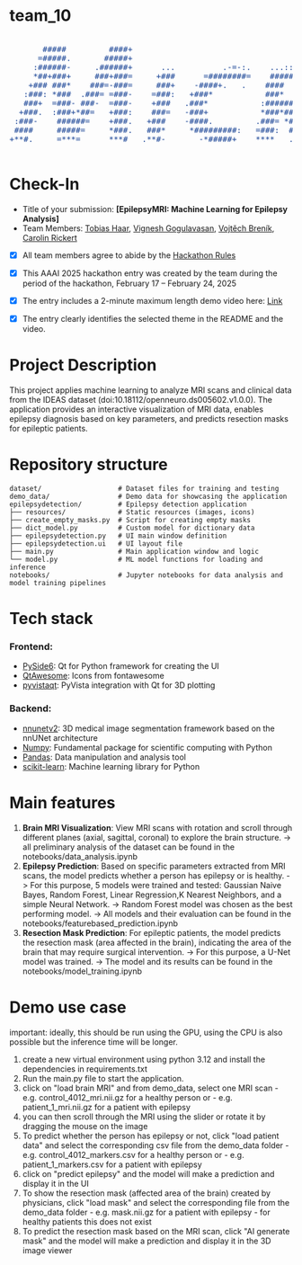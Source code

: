 # team_10

<pre style="color: 164194;">

       #####         ####+                                                                +####        ###*                                                 
      =#####.       #####+                                                                ######      :###=                                                 
     :######-     .######+      ...          .-=-:.    ...:::.              -==-.        +######*     =###         .-==:       ....        ....      ....   
     *##+###+     ###+###=     +###      =########=    ##########-      *##########:     *##**###+    *##*     :##########*    *###       ####      #####*  
    +### ###*    ###=-###=     ###+    -####+.   .    ####   :####    *###*:   =####-    ###.:####.  .###:   .####+.  .*####   =###-     ###*     .#######  
   :###: *###  .###= =###-    =###:   +###*           ###*   -###+   ####       -###=   *###  =####. *###   -###+       *###:  .###+    ####     :###--###: 
   ###+  =###- ###-  =###-    +###   .###*           :##########:   =###:       =###=   ###*   *###* ###*   ####        *###.   *###  .###*     :###:  #### 
  +###.  :###+*##=   +###:    ###=   -###+           *###*###.      ####        *###   :###:    ####+###    ###+       :###*    -###:.###+     -###:   ####.
 :###-    ######=    +###.   +###    -####.         .###= *###:     *###=     -####.   *###     :######*    ####.     +###*     .###*###+     +############:
 ####     #####=     *###.   ###*     *#########:   =###:  ####.    .############=     ###=      -#####=    =############.       *#####+     *###.     :###*
+**#.     =***=      ***#   .**#-       -*#####+    ****   .****.     .+#####*-       =***.       ****#       -*#####+:          -#***-     +***        ***#

</pre>


# Check-In

- Title of your submission: **[EpilepsyMRI: Machine Learning for Epilepsy Analysis]**
- Team Members: [Tobias Haar](mailto:tobias.haar@micronova.de), [Vignesh Gogulavasan](mailto:vignesh.gogulavasan@micronova.de), [Vojtěch Breník](mailto:vojtech.brenik@micronova.cz), [Carolin Rickert](mailto:carolin.rickert@micronova.de)
- [x] All team members agree to abide by the [Hackathon Rules](https://aaai.org/conference/aaai/aaai-25/hackathon/)
- [x] This AAAI 2025 hackathon entry was created by the team during the period of the hackathon, February 17 – February 24, 2025
- [x] The entry includes a 2-minute maximum length demo video here: [Link](https://your-link.com)
- [x] The entry clearly identifies the selected theme in the README and the video.


# Project Description
This project applies machine learning to analyze MRI scans and clinical data from the IDEAS dataset (doi:10.18112/openneuro.ds005602.v1.0.0). The application provides an interactive visualization of MRI data, enables epilepsy diagnosis based on key parameters, and predicts resection masks for epileptic patients.


# Repository structure
```
dataset/                   # Dataset files for training and testing
demo_data/                 # Demo data for showcasing the application
epilepsydetection/         # Epilepsy detection application
├── resources/             # Static resources (images, icons)
├── create_empty_masks.py  # Script for creating empty masks
├── dict_model.py          # Custom model for dictionary data
├── epilepsydetection.py   # UI main window definition 
├── epilepsydetection.ui   # UI layout file
├── main.py                # Main application window and logic
└── model.py               # ML model functions for loading and inference
notebooks/                 # Jupyter notebooks for data analysis and model training pipelines
```


# Tech stack

### Frontend:
- [PySide6](https://pypi.org/project/PySide6/): Qt for Python framework for creating the UI
- [QtAwesome](https://pypi.org/project/QtAwesome/): Icons from fontawesome
- [pyvistaqt](https://pypi.org/project/pyvistaqt/): PyVista integration with Qt for 3D plotting

### Backend:
- [nnunetv2](https://github.com/MIC-DKFZ/nnUNet/tree/master): 3D medical image segmentation framework based on the nnUNet architecture
- [Numpy](https://pypi.org/project/numpy/): Fundamental package for scientific computing with Python
- [Pandas](https://pandas.pydata.org/docs/index.html): Data manipulation and analysis tool
- [scikit-learn](https://scikit-learn.org/stable/): Machine learning library for Python

# Main features
1) **Brain MRI Visualization**: View MRI scans with rotation and scroll through different planes (axial, sagittal, coronal) to explore the brain structure.
       -> all preliminary analysis of the dataset can be found in the notebooks/data_analysis.ipynb
2) **Epilepsy Prediction**: Based on specific parameters extracted from MRI scans, the model predicts whether a person has epilepsy or is healthy.
       -> For this purpose, 5 models were trained and tested: Gaussian Naive Bayes, Random Forest, Linear Regression,K Nearest Neighbors, and a simple Neural Network.
       -> Random Forest model was chosen as the best performing model.
       -> All models and their evaluation can be found in the notebooks/featurebased_prediction.ipynb
3) **Resection Mask Prediction**: For epileptic patients, the model predicts the resection mask (area affected in the brain), indicating the area of the brain that may require surgical intervention.
       -> For this purpose, a U-Net model was trained.
       -> The model and its results can be found in the notebooks/model_training.ipynb


# Demo use case
important: ideally, this should be run using the GPU, using the CPU is also possible but the inference time will be longer.

1) create a new virtual environment using python 3.12 and install the dependencies in requirements.txt
2) Run the main.py file to start the application.
3) click on "load brain MRI" and from demo_data, select one MRI scan 
       - e.g. control_4012_mri.nii.gz for a healthy person or
       - e.g. patient_1_mri.nii.gz for a patient with epilepsy
4) you can then scroll through the MRI using the slider or rotate it by dragging the mouse on the image
5) To predict whether the person has epilepsy or not, click "load patient data" and select the corresponding csv file from the demo_data folder
       - e.g. control_4012_markers.csv for a healthy person or
       - e.g. patient_1_markers.csv for a patient with epilepsy
6) click on "predict epilepsy" and the model will make a prediction and display it in the UI
7) To show the resection mask (affected area of the brain) created by physicians, click "load mask" and select the corresponding file from the demo_data folder
       - e.g. mask.nii.gz for a patient with epilepsy
       - for healthy patients this does not exist
8) To predict the resection mask based on the MRI scan, click "AI generate mask" and the model will make a prediction and display it in the 3D image viewer







